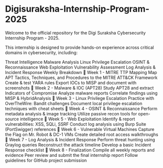 # Digisuraksha-Internship-Program-2025
Welcome to the official repository for the Digi Suraksha Cybersecurity Internship Program - 2025.

This internship is designed to provide hands-on experience across critical domains in cybersecurity, including:

Threat Intelligence
Malware Analysis
Linux Privilege Escalation
OSINT & Reconnaissance
Web Exploitation
Vulnerability Assessment
Log Analysis & Incident Response
Weekly Breakdown
🔹 Week 1 - MITRE TTP Mapping
Map APT Tactics, Techniques, and Procedures to the MITRE ATT&CK Framework
Create & test YARA rules
Export IOCs to MISP and document with screenshots
🔹 Week 2 - Malware & IOC (APT28)
Study APT28 and extract Indicators of Compromise
Analyze malware reports
Correlate findings using MISP & HybridAnalysis
🔹 Week 3 - Linux Privilege Escalation
Practice with OverTheWire: Bandit challenges
Document local privilege escalation techniques with cheat sheets
🔹 Week 4 - OSINT & Reconnaissance
Perform metadata analysis & image tracking
Utilize passive recon tools for open-source intelligence
🔹 Week 5 - Web Exploitation
Identify & report vulnerabilities: XSS, SQLi, SSRF
Conduct log analysis using Burp Suite (PortSwigger) references
🔹 Week 6 - Vulnerable Virtual Machines
Capture the Flag on Mr. Robot & DC-1 VMs
Create detailed root access walkthroughs
🔹 Week 7 - Log Analysis & Incident Response
Perform threat hunting using Graylog queries
Reconstruct the attack timeline
Develop a basic Incident Response checklist
🔹 Week 8 - Finalization
Compile all weekly reports and evidence
Peer review and submit the final internship report
Follow guidelines for GitHub project submission
